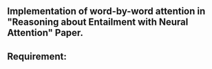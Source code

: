 ## Implementation of word-by-word attention in "Reasoning about Entailment with Neural Attention" Paper.

## Requirement:
